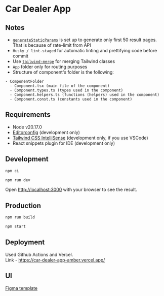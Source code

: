 # Car Dealer App

## Notes

- [`generateStaticParams`](https://nextjs.org/docs/app/api-reference/functions/generate-static-params) is set up to generate only first 50 result pages. That is because of rate-limit from API
- `Husky / lint-staged` for automatic linting and prettifying code before commit
- Use [`tailwind-merge`](https://github.com/dcastil/tailwind-merge) for merging Tailwind classes
- `App` folder only for routing purposes
- Structure of component's folder is the following:

```
- ComponentFolder
  - Component.tsx (main file of the component)
  - Component.types.ts (types used in the component)
  - Component.helpers.ts (functions (helpers) used in the component)
  - Component.const.ts (constants used in the component)
```

## Requirements

- Node v20.17.0
- [Editorconfig](https://editorconfig.org/) (development only)
- [Tailwind CSS IntelliSense](https://marketplace.visualstudio.com/items?itemName=bradlc.vscode-tailwindcss) (development only, if you use VSCode)
- React snippets plugin for IDE (development only)

## Development

```bash
npm ci
```

```bash
npm run dev
```

Open [http://localhost:3000](http://localhost:3000) with your browser to see the result.

## Production

```bash
npm run build
```

```bash
npm start
```

## Deployment

Used Github Actions and Vercel.  
Link - https://car-dealer-app-amber.vercel.app/

## UI
[Figma template](https://www.figma.com/design/8I4hoXJoysiDrdth6OPESq/Task-Management-Dashboard---Pickolab-Studio-(Community))
